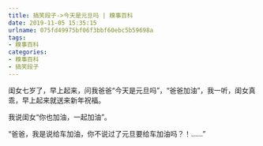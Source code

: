 ```yaml
---
title: 搞笑段子->今天是元旦吗 | 糗事百科
date: 2019-11-05 15:35:15
urlname: 075fd49975bf06f3bbf60ebc5b59698a
tags: 
- 糗事百科
categories:
- 糗事百科
- 搞笑段子
---
```

闺女七岁了，早上起来，问我爸爸“今天是元旦吗”，“爸爸加油”，我一听，闺女真乖，早上起来就送来新年祝福。

我说闺女“你也加油，一起加油”。

“爸爸，我是说给车加油，你不说过了元旦要给车加油吗？！……”



